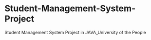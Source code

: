 # Student-Management-System-Project
Student Management System Project in JAVA_University of the People
